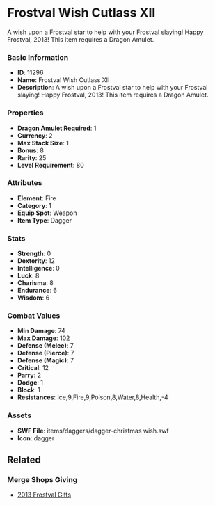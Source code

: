 # Frostval Wish Cutlass XII

A wish upon a Frostval star to help with your Frostval slaying! Happy Frostval, 2013! This item requires a Dragon Amulet.

### Basic Information

- **ID**: 11296
- **Name**: Frostval Wish Cutlass XII
- **Description**: A wish upon a Frostval star to help with your Frostval slaying! Happy Frostval, 2013! This item requires a Dragon Amulet.

### Properties

- **Dragon Amulet Required**: 1
- **Currency**: 2
- **Max Stack Size**: 1
- **Bonus**: 8
- **Rarity**: 25
- **Level Requirement**: 80

### Attributes

- **Element**: Fire
- **Category**: 1
- **Equip Spot**: Weapon
- **Item Type**: Dagger

### Stats

- **Strength**: 0
- **Dexterity**: 12
- **Intelligence**: 0
- **Luck**: 8
- **Charisma**: 8
- **Endurance**: 6
- **Wisdom**: 6

### Combat Values

- **Min Damage**: 74
- **Max Damage**: 102
- **Defense (Melee)**: 7
- **Defense (Pierce)**: 7
- **Defense (Magic)**: 7
- **Critical**: 12
- **Parry**: 2
- **Dodge**: 1
- **Block**: 1
- **Resistances**: Ice,9,Fire,9,Poison,8,Water,8,Health,-4

### Assets

- **SWF File**: items/daggers/dagger-christmas wish.swf
- **Icon**: dagger

## Related

### Merge Shops Giving

- [2013 Frostval Gifts](../merge-shops/195-2013-frostval-gifts.md)

